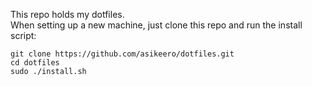 This repo holds my dotfiles.  
When setting up a new machine, just clone this repo and run the install script:  

    git clone https://github.com/asikeero/dotfiles.git
    cd dotfiles
    sudo ./install.sh
    

